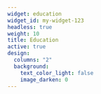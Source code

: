 ```yaml
---
widget: education
widget_id: my-widget-123
headless: true
weight: 10
title: Education
active: true
design:
  columns: "2"
  background:
    text_color_light: false
    image_darken: 0
---
```

